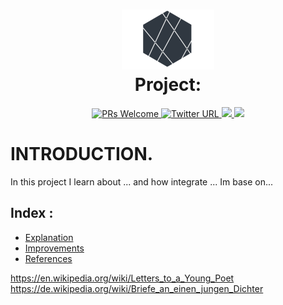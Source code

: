 <h1 align="center">
  <img src="images/logo.png">
  <br/>
  Project: 
  <br>
</h1>

<p align="center">
  <a href="http://makeapullrequest.com">
    <img src="https://img.shields.io/badge/PRs-welcome-brightgreen.svg?style=flat-square" alt="PRs Welcome">
    </a>
   <a href="https://twitter.com/Alejandrosin_" >
    <img alt="Twitter URL" src="https://img.shields.io/twitter/url?style=social&url=https%3A%2F%2Ftwitter.com%2FAlejandrosin_">
  </a>
  <a href="https://github.com/Alejandro-sin?tab=followers">
    <img src="https://img.shields.io/github/followers/Alejandro-sin?tab=followers?style=social">
  </a>
  <a href="">
    <img src="https://img.shields.io/badge/NoteBooks-blue.svg?style=flat-square">
  </a>
</p>


# INTRODUCTION.

In this project I learn about ...  and how integrate ...
Im base on... 

## **Index** :

<ul>
      <li><a href="#Explanation"> Explanation</a></li>
      <li><a href="#Improvements"> Improvements</a></li>
      <li><a href="#References"> References</a></li>
</ul>

https://en.wikipedia.org/wiki/Letters_to_a_Young_Poet
https://de.wikipedia.org/wiki/Briefe_an_einen_jungen_Dichter













